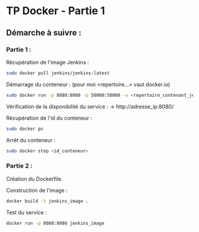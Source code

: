 # TP Docker - Partie 1

## Démarche à suivre :
### Partie 1 :

Récupération de l'image Jenkins :
```sh
sudo docker pull jenkins/jenkins:latest
```

Démarrage du conteneur : (pour moi <repertoire...> vaut docker.io)
```sh
sudo docker run -p 8080:8080 -p 50000:50000 -v <repertoire_contenant_jenkins>:/var/jenkins_home -d jenkins/jenkins
```

Vérification de la disponibilité du service :
-> http://adresse_ip:8080/

Récupération de l'id du conteneur : 
```sh
sudo docker ps
```

Arrêt du conteneur :
```sh
sudo docker stop <id_conteneur>
```

### Partie 2 :

Création du Dockerfile.

Construction de l'image :
```sh
docker build -t jenkins_image .
```

Test du service :
```sh
docker run -p 8080:8080 jenkins_image
```